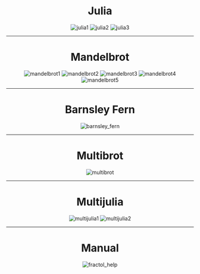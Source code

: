 <div align="center">

# Julia
![julia1](https://github.com/user-attachments/assets/19eaa849-f8cd-4dec-8e36-1dd119f1b218)
![julia2](https://github.com/user-attachments/assets/55a4b1f4-0637-4402-9d74-304a882c1408)
![julia3](https://github.com/user-attachments/assets/c5e319e2-518f-42f0-a473-135e2cdab297)

---

# Mandelbrot
![mandelbrot1](https://github.com/user-attachments/assets/5ef822a6-1251-4094-9079-b79168c3e57c)
![mandelbrot2](https://github.com/user-attachments/assets/36ad2702-4dd9-4b9e-9cb2-24f170c084dc)
![mandelbrot3](https://github.com/user-attachments/assets/8ff6b6e8-2f7f-44fc-8cbb-06781e54f578)
![mandelbrot4](https://github.com/user-attachments/assets/17a3cfb4-f39f-4b3d-9048-705cbec6d284)
![mandelbrot5](https://github.com/user-attachments/assets/609ea3b7-935f-413e-a5e6-f19fb5878e31)

---

# Barnsley Fern
![barnsley_fern](https://github.com/user-attachments/assets/7a48e0fc-4022-4763-ae88-9974717110db)

---

# Multibrot
![multibrot](https://github.com/user-attachments/assets/f807a51e-bcd7-42f6-88bb-75a527f5ec1c)

---

# Multijulia
![multijulia1](https://github.com/user-attachments/assets/2460a2b4-8a8c-4f9a-952e-0645422156bd)
![multijulia2](https://github.com/user-attachments/assets/26cfc6aa-44fe-478f-bbcc-00a39baa39a7)

---

# Manual
![fractol_help](https://github.com/user-attachments/assets/ae1a4884-3acc-4491-a0d9-5bcd38f83006)

</div>

